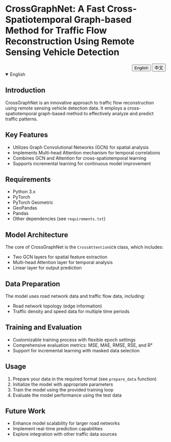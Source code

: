# CrossGraphNet: A Fast Cross-Spatiotemporal Graph-based Method for Traffic Flow Reconstruction Using Remote Sensing Vehicle Detection

<div style="text-align: right;">
  <button onclick="document.getElementById('english').style.display='block';document.getElementById('chinese').style.display='none';">English</button>
  <button onclick="document.getElementById('chinese').style.display='block';document.getElementById('english').style.display='none';">中文</button>
</div>

<div id="english" style="display: block;">
<details open>
<summary>English</summary>

## Introduction
CrossGraphNet is an innovative approach to traffic flow reconstruction using remote sensing vehicle detection data. It employs a cross-spatiotemporal graph-based method to effectively analyze and predict traffic patterns.

## Key Features
- Utilizes Graph Convolutional Networks (GCN) for spatial analysis
- Implements Multi-head Attention mechanism for temporal correlations
- Combines GCN and Attention for cross-spatiotemporal learning
- Supports incremental learning for continuous model improvement

## Requirements
- Python 3.x
- PyTorch
- PyTorch Geometric
- GeoPandas
- Pandas
- Other dependencies (see `requirements.txt`)

## Model Architecture
The core of CrossGraphNet is the `CrossAttentionGCN` class, which includes:
- Two GCN layers for spatial feature extraction
- Multi-head Attention layer for temporal analysis
- Linear layer for output prediction

## Data Preparation
The model uses road network data and traffic flow data, including:
- Road network topology (edge information)
- Traffic density and speed data for multiple time periods

## Training and Evaluation
- Customizable training process with flexible epoch settings
- Comprehensive evaluation metrics: MSE, MAE, RMSE, RSE, and R²
- Support for incremental learning with masked data selection

## Usage
1. Prepare your data in the required format (see `prepare_data` function)
2. Initialize the model with appropriate parameters
3. Train the model using the provided training loop
4. Evaluate the model performance using the test data

## Future Work
- Enhance model scalability for larger road networks
- Implement real-time prediction capabilities
- Explore integration with other traffic data sources

</details>
</div>

<div id="chinese" style="display: none;">
<details open>
<summary>中文</summary>

## 简介
CrossGraphNet 是一种创新的交通流量重建方法，利用遥感车辆检测数据。它采用跨时空图形基础的方法来有效分析和预测交通模式。

## 主要特点
- 使用图卷积网络（GCN）进行空间分析
- 实现多头注意力机制以捕捉时间相关性
- 结合 GCN 和注意力机制进行跨时空学习
- 支持增量学习，持续改进模型

## 环境要求
- Python 3.x
- PyTorch
- PyTorch Geometric
- GeoPandas
- Pandas
- 其他依赖项（详见 `requirements.txt`）

## 模型架构
CrossGraphNet 的核心是 `CrossAttentionGCN` 类，包括：
- 两个 GCN 层用于空间特征提取
- 多头注意力层用于时间分析
- 线性层用于输出预测

## 数据准备
模型使用道路网络数据和交通流量数据，包括：
- 道路网络拓扑（边信息）
- 多个时间段的交通密度和速度数据

## 训练与评估
- 可定制的训练过程，灵活的 epoch 设置
- 全面的评估指标：MSE、MAE、RMSE、RSE 和 R²
- 支持通过数据掩码选择进行增量学习

## 使用方法
1. 按要求格式准备数据（参见 `prepare_data` 函数）
2. 使用适当的参数初始化模型
3. 使用提供的训练循环训练模型
4. 使用测试数据评估模型性能

## 未来工作
- 提高模型对大型道路网络的可扩展性
- 实现实时预测功能
- 探索与其他交通数据源的整合

</details>
</div>
